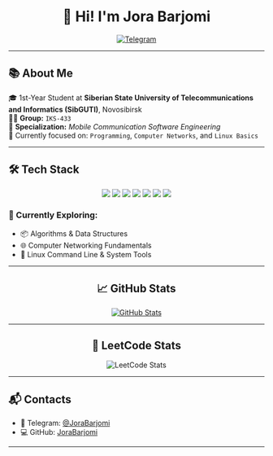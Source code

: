 <h1 align="center">👋 Hi! I'm <strong>Jora Barjomi</strong></h1>
<p align="center">
  <a href="https://t.me/JoraBarjomi">
    <img src="https://img.shields.io/badge/-Telegram-26A5E4?style=for-the-badge&logo=telegram&logoColor=white" alt="Telegram" />
  </a>
</p>

---

## 📚 About Me

🎓 1st-Year Student at **Siberian State University of Telecommunications and Informatics (SibGUTI)**, Novosibirsk  
🧑‍🏫 **Group:** `IKS-433`  
📡 **Specialization:** *Mobile Communication Software Engineering*   
📘 Currently focused on: `Programming`, `Computer Networks`, and `Linux Basics`

---

## 🛠️ Tech Stack

<p align="center">
  <img src="https://img.shields.io/badge/-Linux-FCC624?style=for-the-badge&logo=linux&logoColor=white" />
  <img src="https://img.shields.io/badge/-C-A8B9CC?style=for-the-badge&logo=c&logoColor=white" />
  <img src="https://img.shields.io/badge/-Python-3776AB?style=for-the-badge&logo=python&logoColor=white" />
  <img src="https://img.shields.io/badge/-Go-00ADD8?style=for-the-badge&logo=go&logoColor=white" />
  <img src="https://img.shields.io/badge/-HTML-E34F26?style=for-the-badge&logo=html5&logoColor=white" />
  <img src="https://img.shields.io/badge/-CSS-1572B6?style=for-the-badge&logo=css3&logoColor=white" />
  <img src="https://img.shields.io/badge/-Git-F05032?style=for-the-badge&logo=git&logoColor=white" />
</p>

### 🧪 Currently Exploring:
- 📦 Algorithms & Data Structures  
- 🌐 Computer Networking Fundamentals  
- 🐧 Linux Command Line & System Tools  

---

<h2 align="center">📈 <strong>GitHub Stats</strong></h2>

<p align="center">
  <a href="https://github.com/anuraghazra/github-readme-stats">
    <img src="https://github-readme-stats.vercel.app/api?username=JoraBarjomi&show_icons=true&theme=dark" alt="GitHub Stats" />
  </a>
</p>

---

<h2 align="center">🧠 <strong>LeetCode Stats</strong></h2>

<p align="center">
  <img src="https://leetcard.jacoblin.cool/JoraBarjomi?theme=dark&ext=contest" alt="LeetCode Stats" />
</p>

---

## 📬 Contacts

- 📱 Telegram: [@JoraBarjomi](https://t.me/JoraBarjomi)  
- 💻 GitHub: [JoraBarjomi](https://github.com/JoraBarjomi)

---
